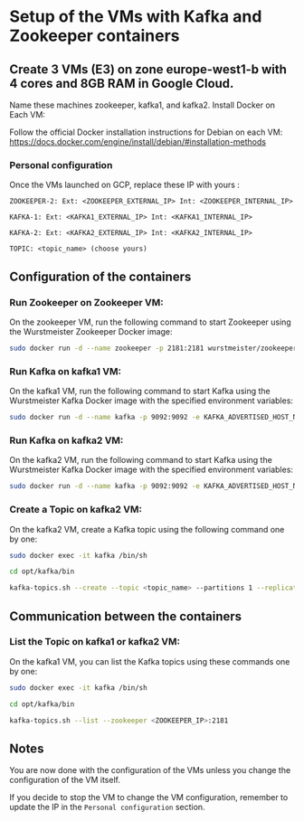 # Setup of the VMs with Kafka and Zookeeper containers


## Create 3 VMs (E3) on zone europe-west1-b with 4 cores and 8GB RAM in Google Cloud.

Name these machines zookeeper, kafka1, and kafka2.
Install Docker on Each VM:

Follow the official Docker installation instructions for Debian on each VM: https://docs.docker.com/engine/install/debian/#installation-methods

### Personal configuration
Once the VMs launched on GCP, replace these IP with yours :

```
ZOOKEEPER-2: Ext: <ZOOKEEPER_EXTERNAL_IP> Int: <ZOOKEEPER_INTERNAL_IP>

KAFKA-1: Ext: <KAFKA1_EXTERNAL_IP> Int: <KAFKA1_INTERNAL_IP>

KAFKA-2: Ext: <KAFKA2_EXTERNAL_IP> Int: <KAFKA2_INTERNAL_IP>

TOPIC: <topic_name> (choose yours)
```

## Configuration of the containers

### Run Zookeeper on Zookeeper VM:
On the zookeeper VM, run the following command to start Zookeeper using the Wurstmeister Zookeeper Docker image:
```bash
sudo docker run -d --name zookeeper -p 2181:2181 wurstmeister/zookeeper
```

### Run Kafka on kafka1 VM:
On the kafka1 VM, run the following command to start Kafka using the Wurstmeister Kafka Docker image with the specified environment variables:
```bash
sudo docker run -d --name kafka -p 9092:9092 -e KAFKA_ADVERTISED_HOST_NAME=<KAFKA1_EXTERNAL_IP> -e KAFKA_ADVERTISED_PORT=9092 -e KAFKA_BROKER_ID=1 -e KAFKA_ZOOKEEPER_CONNECT=<ZOOKEEPER_EXTERNAL_IP>:2181 wurstmeister/kafka
```

### Run Kafka on kafka2 VM:
On the kafka2 VM, run the following command to start Kafka using the Wurstmeister Kafka Docker image with the specified environment variables:
```bash
sudo docker run -d --name kafka -p 9092:9092 -e KAFKA_ADVERTISED_HOST_NAME=<KAFKA2_EXTERNAL_IP> -e KAFKA_ADVERTISED_PORT=9092 -e KAFKA_BROKER_ID=2 -e KAFKA_ZOOKEEPER_CONNECT=<ZOOKEEPER_IP>:2181 wurstmeister/kafka
```

### Create a Topic on kafka2 VM:
On the kafka2 VM, create a Kafka topic using the following command one by one:
```bash
sudo docker exec -it kafka /bin/sh

cd opt/kafka/bin

kafka-topics.sh --create --topic <topic_name> --partitions 1 --replication-factor 1 --zookeeper <ZOOKEEPER_IP>:2181
```

## Communication between the containers

### List the Topic on kafka1 or kafka2 VM:
On the kafka1 VM, you can list the Kafka topics using these commands one by one:
```bash
sudo docker exec -it kafka /bin/sh

cd opt/kafka/bin

kafka-topics.sh --list --zookeeper <ZOOKEEPER_IP>:2181
```

## Notes
You are now done with the configuration of the VMs unless you change the configuration of the VM itself.

If you decide to stop the VM to change the VM configuration, remember to update the IP in the `Personal configuration` section.
